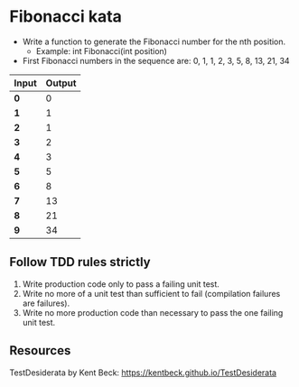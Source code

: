 # Fibonacci kata

- Write a function to generate the Fibonacci number for the nth position.
    - Example: int Fibonacci(int position)
- First Fibonacci numbers in the sequence are: 0, 1, 1, 2, 3, 5, 8, 13, 21, 34

| **Input** | **Output** |
|-----------|------------|
| **0**     | 0          |
| **1**     | 1          |
| **2**     | 1          |
| **3**     | 2          |
| **4**     | 3          |
| **5**     | 5          |
| **6**     | 8          |
| **7**     | 13         |
| **8**     | 21         |
| **9**     | 34         |

## Follow TDD rules strictly

1. Write production code only to pass a failing unit test.
2. Write no more of a unit test than sufficient to fail (compilation failures are failures).
3. Write no more production code than necessary to pass the one failing unit test.

## Resources

TestDesiderata by Kent Beck: <https://kentbeck.github.io/TestDesiderata>

